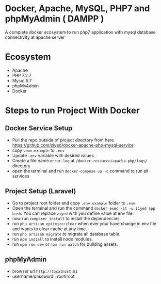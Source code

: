 # Docker, Apache, MySQL, PHP7 and phpMyAdmin ( DAMPP )
A complete docker ecosystem to run php7 application with mysql database connectivity at apache server

# Ecosystem
- Apache
- PHP 7.2.7
- Mysql 5.7
- phpMyAdmin
- Docker

# Steps to run Project With Docker

## Docker Service Setup
- Pull the repo outside of project directory from here https://github.com/ziyed/docker-apache-php-mysql-service
- copy `.env.example` to `.env`
- Update `.env` variable with desired values
- Create a file name `error.log` at `/docker-resource/apache-php/logs/` directory
- open the terminal and run `docker-compose up -d` command to run all services

## Project Setup (Laravel)
- Go to project root folder and copy `.env.example` folder to `.env`
- Open the terminal and run the command `docker exec -it -u ziyed app bash`. You can replace `ziyed` with you define value at env file.
- now run `composer install` to install the dependencies.
- run `php artisan optimize:clear` when ever your have change in env file and wants to clear cache at any time.
- run `php artisan migrate` to migrate all database table.
- run `npm install` to install node modules.
- run `npm run dev` or `npm run watch` for building assets.

## phpMyAdmin 
- browser url `http://localhost:81`
- username/password :  root/root

